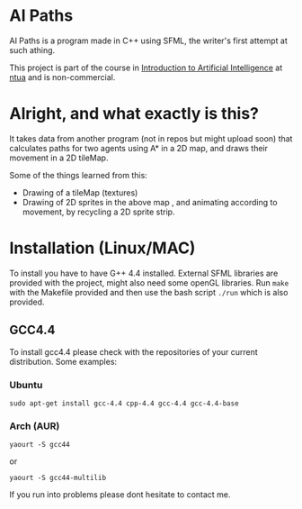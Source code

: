 # AI Paths
AI Paths is a program made in C++ using SFML, the writer's first attempt at such athing.


This project is part of the course in [Introduction to Artificial Intelligence] at [ntua] and is non-commercial.

# Alright, and what exactly is this?
It takes data from another program (not in repos but might upload soon) 
that calculates paths for two agents using A* in a 2D map, and draws their movement in a 2D tileMap.

Some of the things learned from this:
- Drawing of a tileMap (textures)
- Drawing of 2D sprites in the above map , and animating according to movement, by recycling a 2D sprite strip.


# Installation (Linux/MAC)
To install you have to have G++ 4.4 installed. External SFML libraries are provided with the project, might also need some 
openGL libraries. Run `make` with the Makefile provided and then use the bash script `./run` which is also provided.



## GCC4.4
To install gcc4.4 please check with the repositories of your current distribution. Some examples:

### Ubuntu 
```
sudo apt-get install gcc-4.4 cpp-4.4 gcc-4.4 gcc-4.4-base
```
### Arch (AUR)
```
yaourt -S gcc44
```
or 
```
yaourt -S gcc44-multilib
```

If you run into problems please dont hesitate to contact me.



[//]: # (These are reference links used in the body of this note and get stripped out when the markdown processor does its job. There is no need to format nicely because it shouldn't be seen. Thanks SO - http://stackoverflow.com/questions/4823468/store-comments-in-markdown-syntax)
   [ntua]: <http://ece.ntua.gr>
   [Introduction to Artificial Intelligence]: <http://www.ece.ntua.gr/en/education/undergraduate?view=ugcourse&id=83>
